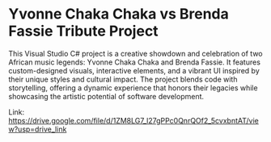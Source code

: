 # Yvonne Chaka Chaka vs Brenda Fassie Tribute Project

This Visual Studio C# project is a creative showdown and celebration of two African music legends: 
Yvonne Chaka Chaka and Brenda Fassie. It features custom-designed visuals, interactive elements, and a vibrant UI inspired by their unique styles and cultural impact. 
The project blends code with storytelling, offering a dynamic experience that honors their legacies while showcasing the artistic potential of software development.

Link: 
https://drive.google.com/file/d/1ZM8LG7_l27gPPc0QnrQOf2_5cvxbntAT/view?usp=drive_link